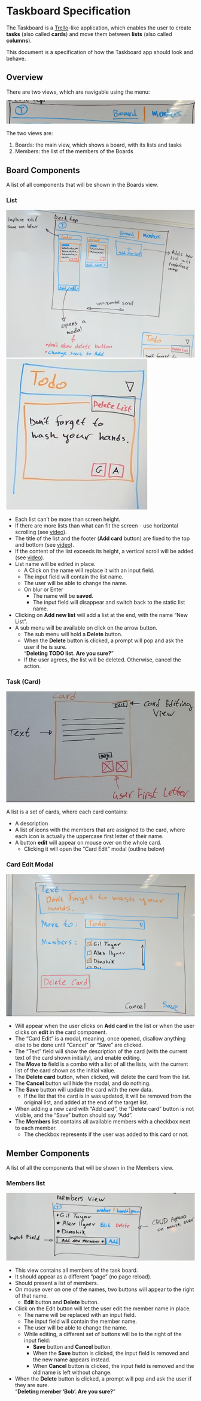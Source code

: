 Taskboard Specification
=======================

The Taskboard is a [Trello](https://trello.com/)-like application, which enables the user to create **tasks**
(also called **cards**) and move them between **lists** (also called **columns**).

This document is a specification of how the Taskboard app should look and behave.

Overview
--------

There are two views, which are navigable using the menu:

![Menu](spec-assets/menu.jpg)

The two views are:

1. Boards: the main view, which shows a board, with its lists and tasks
1. Members: the list of the members of the Boards

Board Components
----------------

A list of all components that will be shown in the Boards view.

### List

![Menu](spec-assets/lists.jpg)
![Menu](spec-assets/list.jpg)

* Each list can’t be more than screen height.
* If there are more lists than what can fit the screen - use horizontal scrolling
  (see [video](spec-assets/videos/scrollable-lists-horizontal.mp4)).
* The title of the list and the footer (**Add card** button) are fixed to the top and bottom
  (see [video](spec-assets/videos/lists-in-action.mp4)).
* If the content of the list exceeds its height, a vertical scroll will be added
  (see [video](spec-assets/videos/task-cards-in-list.mp4)).
* List name will be edited in place.
  * A Click on the name will replace it with an input field.
  * The input field will contain the list name.
  * The user will be able to change the name.
  * On blur or Enter
    * The name will be **saved**.
    * The input field will disappear and switch back to the static list name.
* Clicking on **Add new list** will add a list at the end, with the name “New List”.
* A sub menu will be available on click on the arrow button.
  * The sub menu will hold a **Delete** button.
  * When the **Delete** button is clicked, a prompt will pop and ask the user if he is sure.  
    “**Deleting TODO list. Are you sure?**”
  * If the user agrees, the list will be deleted. Otherwise, cancel the action.

### Task (Card)

![Menu](spec-assets/card.jpg)

A list is a set of cards, where each card contains:

* A description
* A list of icons with the members that are assigned to the card,
  where each icon is actually the uppercase first letter of their name.
* A button **edit** will appear on mouse over on the whole card.
  * Clicking it will open the “Card Edit” modal (outline below)

### Card Edit Modal

![Menu](spec-assets/card-edit.jpg)

* Will appear when the user clicks on **Add card** in the list or
  when the user clicks on **edit** in the card component.
* The “Card Edit” is a modal, meaning, once opened, disallow anything else to be done
  until “Cancel” or “Save” are clicked.
* The “Text” field will show the description of the card
  (with the current text of the card shown initially), and enable editing.
* The **Move to** field is a combo with a list of all the lists,
  with the current list of the card shown as the initial value.
* The **Delete card** button, when clicked, will delete the card from the list.
* The **Cancel** button will hide the modal, and do nothing.
* The **Save** button will update the card with the new data.  
  - If the list that the card is in was updated, it will be removed from the original list,
  and added at the end of the target list.
* When adding a new card with “Add card”, the “Delete card” button is not visible, and the “Save” button should say “Add”.
* The **Members** list contains all available members with a checkbox next to each member.  
  - The checkbox represents if the user was added to this card or not.

Member Components
-----------------

A list of all the components that will be shown in the Members view.

### Members list

![Menu](spec-assets/members.jpg)

* This view contains all members of the task board.
* It should appear as a different “page” (no page reload).
* Should present a list of members.
* On mouse over on one of the names, two buttons will appear to the right of that name.
  * **Edit** button and **Delete** button.
* Click on the Edit button will let the user edit the member name in place.
  * The name will be replaced with an input field.
  * The input field will contain the member name.
  * The user will be able to change the name.
  * While editing, a different set of buttons will be to the right of the input field:
    * **Save** button and **Cancel** button.
    * When the **Save** button is clicked, the input field is removed and the new name appears instead.
    * When **Cancel** button is clicked, the input field is removed and the old name is left without change.
* When the **Delete** button is clicked, a prompt will pop and ask the user if they are sure.  
  “**Deleting member ‘Bob’. Are you sure?**”

